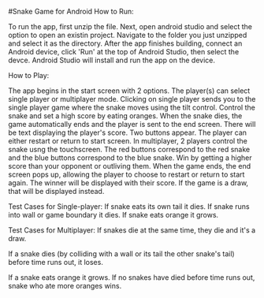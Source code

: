 #Snake Game for Android
How to Run:

To run the app, first unzip the file. Next, open android studio and select the option to open an existin project. Navigate to the folder you just unzipped and select it as the directory. After the app finishes building, connect an Android device, click 'Run' at the top of Android Studio, then select the devce. Android Studio will install and run the app on the device.

How to Play:

The app begins in the start screen with 2 options. The player(s) can select single player or multiplayer mode. Clicking on single player sends you to the single player game where the snake moves using the tilt control. Control the snake and set a high score by eating oranges. When the snake dies, the game automatically ends and the player is sent to the end screen. There will be text displaying the player's score. Two buttons appear. The player can either restart or return to start screen. In multiplayer, 2 players control the snake usng the touchscreen. The red buttons correspond to the red snake and the blue buttons correspond to the blue snake. Win by getting a higher score than your opponent or outliving them. When the game ends, the end screen pops up, allowing the player to choose to restart or return to start again. The winner will be displayed with their score. If the game is a draw, that will be displayed instead.

Test Cases for Single-player: If snake eats its own tail it dies. If snake runs into wall or game boundary it dies. If snake eats orange it grows.

Test Cases for Multiplayer: If snakes die at the same time, they die and it's a draw.

If a snake dies (by colliding with a wall or its tail the other snake's tail) before time runs out, it loses.

If a snake eats orange it grows. If no snakes have died before time runs out, snake who ate more oranges wins.
